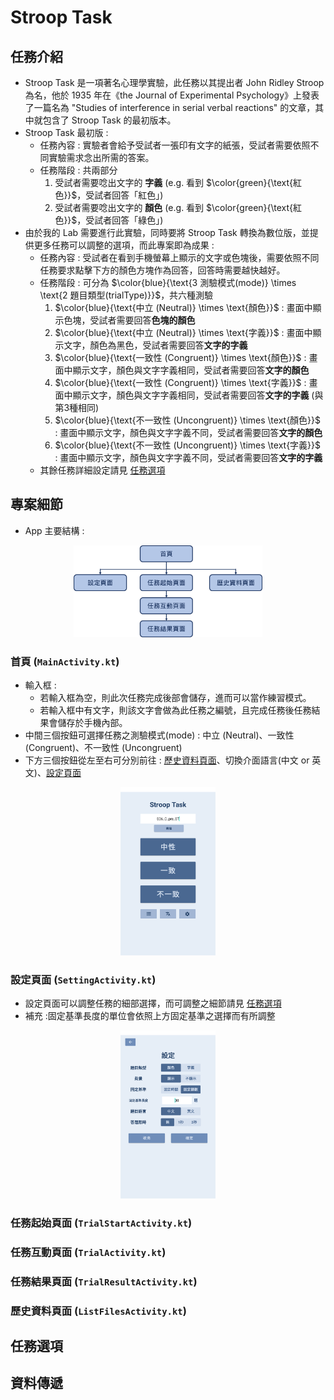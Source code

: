# Stroop Task
## 任務介紹
* Stroop Task 是一項著名心理學實驗，此任務以其提出者 John Ridley Stroop 為名，他於 1935 年在《the Journal of Experimental Psychology》上發表了一篇名為 "Studies of interference in serial verbal reactions" 的文章，其中就包含了 Stroop Task 的最初版本。
* Stroop Task 最初版 : 
    * 任務內容 : 實驗者會給予受試者一張印有文字的紙張，受試者需要依照不同實驗需求念出所需的答案。
    * 任務階段 : 共兩部分
        1. 受試者需要唸出文字的 **字義** (e.g. 看到 $\color{green}{\text{紅色}}$，受試者回答「紅色」)
        2. 受試者需要唸出文字的 **顏色** (e.g. 看到 $\color{green}{\text{紅色}}$，受試者回答「綠色」)
* 由於我的 Lab 需要進行此實驗，同時要將 Stroop Task 轉換為數位版，並提供更多任務可以調整的選項，而此專案即為成果 : 
    * 任務內容 : 受試者在看到手機螢幕上顯示的文字或色塊後，需要依照不同任務要求點擊下方的顏色方塊作為回答，回答時需要越快越好。
    * 任務階段 : 可分為 $\color{blue}{\text{3 測驗模式(mode)} \times  \text{2 題目類型(trialType)}}$</font>，共六種測驗
        1. $\color{blue}{\text{中立 (Neutral)} \times \text{顏色}}$ : 畫面中顯示色塊，受試者需要回答**色塊的顏色**
        2. $\color{blue}{\text{中立 (Neutral)} \times \text{字義}}$ : 畫面中顯示文字，顏色為黑色，受試者需要回答**文字的字義**
        3. $\color{blue}{\text{一致性 (Congruent)} \times \text{顏色}}$ : 畫面中顯示文字，顏色與文字字義相同，受試者需要回答**文字的顏色**
        4. $\color{blue}{\text{一致性 (Congruent)} \times \text{字義}}$ : 畫面中顯示文字，顏色與文字字義相同，受試者需要回答**文字的字義** (與第3種相同)
        5.  $\color{blue}{\text{不一致性 (Uncongruent)} \times \text{顏色}}$ : 畫面中顯示文字，顏色與文字字義不同，受試者需要回答**文字的顏色**
        6. $\color{blue}{\text{不一致性 (Uncongruent)} \times \text{字義}}$ : 畫面中顯示文字，顏色與文字字義不同，受試者需要回答**文字的字義**
    * 其餘任務詳細設定請見 [任務選項](##任務選項)
## 專案細節
* App 主要結構 : 
<p align="center"><img src="README_image/structure.png" width="60%" height="60%"></p>

### 首頁 (`MainActivity.kt`)
* 輸入框 : 
   * 若輸入框為空，則此次任務完成後部會儲存，進而可以當作練習模式。
   * 若輸入框中有文字，則該文字會做為此任務之編號，且完成任務後任務結果會儲存於手機內部。
* 中間三個按鈕可選擇任務之測驗模式(mode) : 中立 (Neutral)、一致性 (Congruent)、不一致性 (Uncongruent)
* 下方三個按鈕從左至右可分別前往 : [歷史資料頁面](###歷史資料頁面)、切換介面語言(中文 or 英文)、[設定頁面](###設定頁面)
<p align="center"><img src="README_image/MainActivity.png" width="30%" height="30%"></p>

### 設定頁面 (`SettingActivity.kt`)
* 設定頁面可以調整任務的細部選擇，而可調整之細節請見 [任務選項](##任務選項)
* 補充 :固定基準長度的單位會依照上方固定基準之選擇而有所調整
<p align="center"><img src="README_image/SettingActivity.png" width="30%" height="30%"></p>

### 任務起始頁面 (`TrialStartActivity.kt`)
### 任務互動頁面 (`TrialActivity.kt`)
### 任務結果頁面 (`TrialResultActivity.kt`)
### 歷史資料頁面 (`ListFilesActivity.kt`)
## 任務選項
## 資料傳遞


